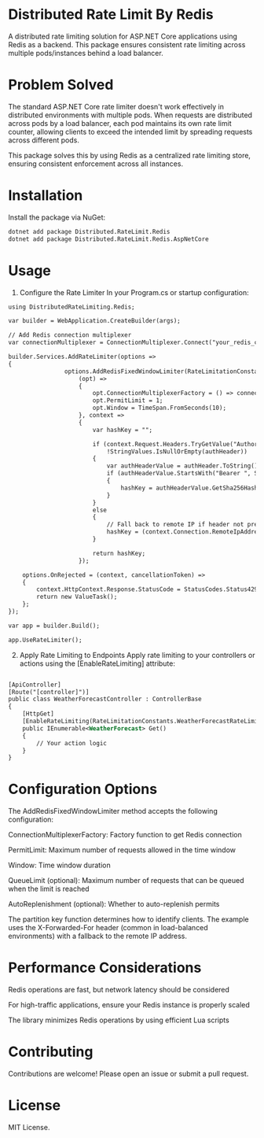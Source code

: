 # Distributed Rate Limit By Redis

A distributed rate limiting solution for ASP.NET Core applications using Redis as a backend. This package ensures consistent rate limiting across multiple pods/instances behind a load balancer.

# Problem Solved
The standard ASP.NET Core rate limiter doesn't work effectively in distributed environments with multiple pods. When requests are distributed across pods by a load balancer, each pod maintains its own rate limit counter, allowing clients to exceed the intended limit by spreading requests across different pods.

This package solves this by using Redis as a centralized rate limiting store, ensuring consistent enforcement across all instances.

# Installation
Install the package via NuGet:

```xml
dotnet add package Distributed.RateLimit.Redis
dotnet add package Distributed.RateLimit.Redis.AspNetCore
```


# Usage
1. Configure the Rate Limiter
In your Program.cs or startup configuration:


```xml
using DistributedRateLimiting.Redis;

var builder = WebApplication.CreateBuilder(args);

// Add Redis connection multiplexer
var connectionMultiplexer = ConnectionMultiplexer.Connect("your_redis_connection_string");

builder.Services.AddRateLimiter(options =>
{
                options.AddRedisFixedWindowLimiter(RateLimitationConstants.WeatherForecastRateLimit,
                    (opt) =>
                    {
                        opt.ConnectionMultiplexerFactory = () => connectionMultiplexer;
                        opt.PermitLimit = 1;
                        opt.Window = TimeSpan.FromSeconds(10);
                    }, context =>
                    {
                        var hashKey = "";

                        if (context.Request.Headers.TryGetValue("Authorization", out var authHeader) &&
                            !StringValues.IsNullOrEmpty(authHeader))
                        {
                            var authHeaderValue = authHeader.ToString();
                            if (authHeaderValue.StartsWith("Bearer ", StringComparison.OrdinalIgnoreCase))
                            {
                                hashKey = authHeaderValue.GetSha256Hash();
                            }
                        }
                        else
                        {
                            // Fall back to remote IP if header not present
                            hashKey = (context.Connection.RemoteIpAddress?.ToString() ?? "unknown").GetSha256Hash();
                        }

                        return hashKey;
                    });

    options.OnRejected = (context, cancellationToken) =>
    {
        context.HttpContext.Response.StatusCode = StatusCodes.Status429TooManyRequests;
        return new ValueTask();
    };
});

var app = builder.Build();

app.UseRateLimiter();
```

2. Apply Rate Limiting to Endpoints
Apply rate limiting to your controllers or actions using the [EnableRateLimiting] attribute:

```xml

[ApiController]
[Route("[controller]")]
public class WeatherForecastController : ControllerBase
{
    [HttpGet]
    [EnableRateLimiting(RateLimitationConstants.WeatherForecastRateLimit)]
    public IEnumerable<WeatherForecast> Get()
    {
        // Your action logic
    }
}
```

# Configuration Options
The AddRedisFixedWindowLimiter method accepts the following configuration:

ConnectionMultiplexerFactory: Factory function to get Redis connection

PermitLimit: Maximum number of requests allowed in the time window

Window: Time window duration

QueueLimit (optional): Maximum number of requests that can be queued when the limit is reached

AutoReplenishment (optional): Whether to auto-replenish permits

The partition key function determines how to identify clients. The example uses the X-Forwarded-For header (common in load-balanced environments) with a fallback to the remote IP address.


# Performance Considerations
Redis operations are fast, but network latency should be considered

For high-traffic applications, ensure your Redis instance is properly scaled

The library minimizes Redis operations by using efficient Lua scripts

# Contributing
Contributions are welcome! Please open an issue or submit a pull request.

# License
MIT License.
